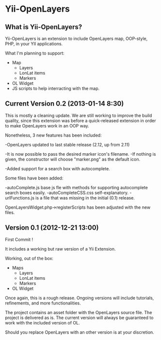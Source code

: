 Yii-OpenLayers
=====

What is Yii-OpenLayers?
--------------
Yii-OpenLayers is an extension to include OpenLayers map, OOP-style, PHP, in your YII applications.

What I'm planning to support:
- Map
	- Layers
	- LonLat items
	- Markers
- OL Widget
- JS scripts to help interracting with the map.


Current Version 0.2 (2013-01-14 8:30)
--------------

This is mostly a cleaning update. We are still working to improve the
build quality, since this extension was before a quick-released extension in order
to make OpenLayers work in an OOP way.

Nonetheless, 3 new features has been included:

-OpenLayers updated to last stable release (2.12, up from 2.11)

-It is now possible to pass the desired marker icon's filename.
	-If nothing is given, the constructor will choose "marker.png" as the default icon.

-Added support for a search box with autocomplete.

Some files have been added:

-autoComplete.js base js fle with methods for supporting autocomplete search boxes easily.
-autoCompleteCSS.css self-explanatory.
-urlFunctions.js is a file that was missing in the initial (0.1) release.

OpenLayersWidget.php->registerScripts has been adjusted with the new files.

Version 0.1 (2012-12-21 13:00)
--------------

First Commit !

It includes a working but raw version of a Yii Extension.

Working, out of the box:

- Maps
	- Layers
	- LonLat items
	- Markers
- OL Widget

Once again, this is a rough release. Ongoing versions will include tutorials, refinements, and
more functionalities.

The project contains an asset folder with the OpenLayers source file. The project is delivered
as is. The current version will always be guaranteed to work with the included version of OL.

Should you replace OpenLayers with an other version is at your discretion.